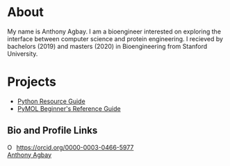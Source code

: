 # About
My name is Anthony Agbay. I am a bioengineer interested on exploring the interface between computer science and protein engineering. I recieved by bachelors (2019) and masters (2020) in Bioengineering from Stanford University.

# Projects

- [Python Resource Guide](https://anthony-agbay.github.io/python-resource-guide)  
- [PyMOL Beginner's Reference Guide](pages/pymol-reference-guide.md)


## Bio and Profile Links

<div itemscope itemtype="https://schema.org/Person"><a itemprop="sameAs" content="https://orcid.org/0000-0003-0466-5977" href="https://orcid.org/0000-0003-0466-5977" target="orcid.widget" rel="me noopener noreferrer" style="vertical-align:top;"><img src="https://orcid.org/sites/default/files/images/orcid_16x16.png" style="width:1em;margin-right:.5em;" alt="ORCID iD icon">https://orcid.org/0000-0003-0466-5977</a></div>

<div class="LI-profile-badge"  data-version="v1" data-size="medium" data-locale="en_US" data-type="horizontal" data-theme="light" data-vanity="anthony-agbay"><a class="LI-simple-link" href='https://www.linkedin.com/in/anthony-agbay?trk=profile-badge'>Anthony Agbay</a></div>

<script type="text/javascript" src="https://platform.linkedin.com/badges/js/profile.js" async defer></script>
